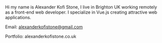 Hi my name is Alexander Kofi Stone, I live in Brighton UK working remotely as a front-end web developer.
I specialize in Vue.js creating attractive web applications. 

Email: alexanderkofistone@gmail.com

Portfolio: alexanderkofistone.co.uk

